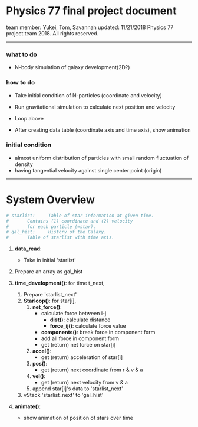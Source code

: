 # Physics 77 final project document
team member: Yukei, Tom, Savannah
updated: 11/21/2018
Physics 77 project team 2018. All rights reserved.

--------------------

### what to do
- N-body simulation of galaxy development(2D?)


### how to do
- Take initial condition of N-particles (coordinate and velocity)
- Run gravitational simulation to calculate next position and velocity
- Loop above

- After creating data table (coordinate axis and time axis), show animation



### initial condition
- almost uniform distribution of particles with small random fluctuation of density
- having tangential velocity against single center point (origin)


-------------------
# System Overview 
```python
# starlist: 	Table of star information at given time. 
#		Contains (1) coordinate and (2) velocity 
#		for each particle (=star).
# gal_hist: 	History of the Galaxy. 
#		Table of starlist with time axis.
```

1.  **data_read**:
	- Take in initial 'starlist'

2.  Prepare an array as gal_hist

3.  **time_development()**: for time t_next,
	1. Prepare 'starlist_next'
	2. **Starloop()**: for star[i],
		1. **net_force()**:
			- calculate force between i-j
				- **dist()**: calculate distance
				- **force_ij()**: calculate force value
			- **components()**: break force in component form
			- add all force in component form
			- get (return) net force on star[i]
		2. **accel()**:
			- get (return) acceleration of star[i] 
		3. **pos()**:
			- get (return) next coordinate from r & v & a
		4. **vel()**:
			- get (return) next velocity from v & a
		5. append star[i]'s data to 'starlist_next'
	3. vStack 'starlist_next' to 'gal_hist'
4. **animate()**:
	- show animation of position of stars over time	
